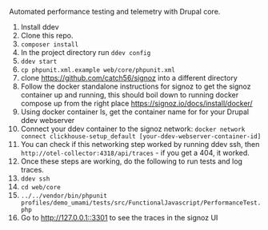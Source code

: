 Automated performance testing and telemetry with Drupal core.

1. Install ddev
1. Clone this repo.
1. `composer install`
1. In the project directory run `ddev config`
1. `ddev start`
1. `cp phpunit.xml.example web/core/phpunit.xml`
1. clone https://github.com/catch56/signoz into a different directory
1. Follow the docker standalone instructions for signoz to get the signoz container up and running, this should boil down to running docker compose up from the right place https://signoz.io/docs/install/docker/
1. Using docker container ls, get the container name for for your Drupal ddev webserver
1. Connect your ddev container to the signoz network: `docker network connect clickhouse-setup_default [your-ddev-webserver-container-id]`
1. You can check if this networking step worked by running ddev ssh, then `http://otel-collector:4318/api/traces` - if you get a 404, it worked.
1. Once these steps are working, do the following to run tests and log traces.
1. `ddev ssh`
1. `cd web/core`
1. `../../vendor/bin/phpunit profiles/demo_umami/tests/src/FunctionalJavascript/PerformanceTest.php`
1. Go to http://127.0.0.1::3301 to see the traces in the signoz UI
